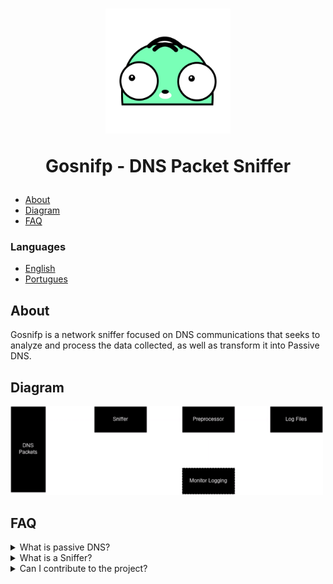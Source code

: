<h1 align="center">

<img src="./assets/icon.png" width=200>

Gosnifp - DNS Packet Sniffer
</h1>

- [About](#about)
- [Diagram](#diagram)
- [FAQ](#faq)

### Languages

- [English](./ENGLISH.md)
- [Portugues](./README.md)

## About

Gosnifp is a network sniffer focused on DNS communications that seeks to analyze and process the data collected, as well as transform it into Passive DNS.

## Diagram

<img src="./assets/arch.png" width=500>

## FAQ

<details>
<summary>
     What is passive DNS?
</summary>

<p>
Passive DNS is the act of collecting and storing DNS communication for future analysis, i.e. it consists of saving DNS request and response data.
</p>
</details>


<details>
<summary>
    What is a Sniffer?
</summary>

<p>
A sniffer is a program or piece of hardware that intercepts, visualizes and records network traffic data.
</p>
</details>

<details>
<summary>
     Can I contribute to the project?
</summary>

<p>
Any contribution is accepted and welcome, the project is initially public and serves as a basis for network studies, but can be used for real cases.
</p>
</details>
